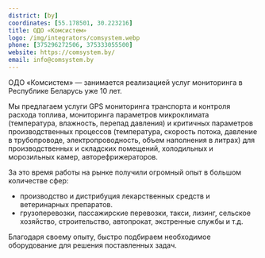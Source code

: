 ```yaml
---
district: [by]
coordinates: [55.178501, 30.223216]
title: ОДО «Комсистем»
logo: /img/integrators/comsystem.webp
phone: [375296272506, 375333055500]
website: https://comsystem.by/
email: info@comsystem.by
---
```


ОДО «Комсистем» — занимается реализацией услуг мониторинга в Республике Беларусь уже 10 лет. 

Мы предлагаем услуги GPS мониторинга транспорта и контроля расхода топлива, мониторинга параметров микроклимата (температура, влажность, перепад давления) и критичных параметров производственных процессов (температура, скорость потока, давление в трубопроводе, электропроводность, объем наполнения в литрах) для производственных и складских помещений, холодильных и морозильных камер, авторефрижераторов.

За это время работы на рынке получили огромный опыт в большом количестве сфер: 
* производство и дистрибуция лекарственных средств и ветеринарных препаратов.
* грузоперевозки, пассажирские перевозки, такси, лизинг, сельское хозяйство, строительство, автопрокат, экстренные службы и т.д.
  
Благодаря своему опыту, быстро подбираем необходимое оборудование для решения поставленных задач.
